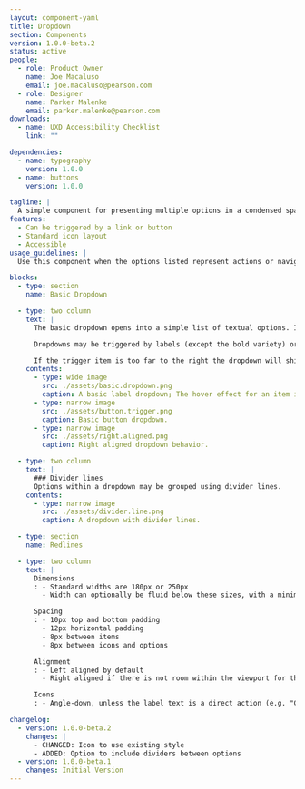 ```yaml
---
layout: component-yaml
title: Dropdown
section: Components
version: 1.0.0-beta.2
status: active
people:
  - role: Product Owner
    name: Joe Macaluso
    email: joe.macaluso@pearson.com
  - role: Designer
    name: Parker Malenke
    email: parker.malenke@pearson.com
downloads:
  - name: UXD Accessibility Checklist
    link: ""

dependencies:
  - name: typography
    version: 1.0.0
  - name: buttons
    version: 1.0.0

tagline: |
  A simple component for presenting multiple options in a condensed space.
features:
  - Can be triggered by a link or button
  - Standard icon layout
  - Accessible
usage_guidelines: |
  Use this component when the options listed represent actions or navigation destinations. Prefer the standard [select inputs](/design/c/inputs/#select) for all other use cases.

blocks:
  - type: section
    name: Basic Dropdown

  - type: two column
    text: |
      The basic dropdown opens into a simple list of textual options. Icons may be prepended at each line.

      Dropdowns may be triggered by labels (except the bold variety) or buttons.

      If the trigger item is too far to the right the dropdown will shift to be right aligned.
    contents:
      - type: wide image
        src: ./assets/basic.dropdown.png
        caption: A basic label dropdown; The hover effect for an item in the dropdown; Dropdown list with icons.
      - type: narrow image
        src: ./assets/button.trigger.png
        caption: Basic button dropdown.
      - type: narrow image
        src: ./assets/right.aligned.png
        caption: Right aligned dropdown behavior.

  - type: two column
    text: |
      ### Divider lines
      Options within a dropdown may be grouped using divider lines.
    contents:
      - type: narrow image
        src: ./assets/divider.line.png
        caption: A dropdown with divider lines.

  - type: section
    name: Redlines

  - type: two column
    text: |
      Dimensions
      : - Standard widths are 180px or 250px
        - Width can optionally be fluid below these sizes, with a minimum width that matches the triggering label or button

      Spacing
      : - 10px top and bottom padding
        - 12px horizontal padding
        - 8px between items
        - 8px between icons and options

      Alignment
      : - Left aligned by default
        - Right aligned if there is not room within the viewport for the dropdown

      Icons
      : - Angle-down, unless the label text is a direct action (e.g. "Copy This Course" or "Post Status")

changelog:
  - version: 1.0.0-beta.2
    changes: |
      - CHANGED: Icon to use existing style
      - ADDED: Option to include dividers between options
  - version: 1.0.0-beta.1
    changes: Initial Version
---
```

